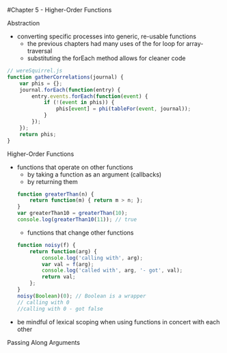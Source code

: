 #Chapter 5 - Higher-Order Functions

Abstraction
- converting specific processes into generic, re-usable functions
    - the previous chapters had many uses of the for loop for array-traversal
    - substituting the forEach method allows for cleaner code
```javascript
// wereSquirrel.js
function gatherCorrelations(journal) {
    var phis = {};
    journal.forEach(function(entry) {
        entry.events.forEach(function(event) {
            if (!(event in phis)) {
                phis[event] = phi(tableFor(event, journal));
            }
        });
    });
    return phis;
}
```

Higher-Order Functions
- functions that operate on other functions
    - by taking a function as an argument (callbacks)
    - by returning them
    ```javascript
    function greaterThan(n) {
        return function(m) { return m > n; };
    }
    var greaterThan10 = greaterThan(10);
    console.log(greaterThan10(11)); // true
    ```
    - functions that change other functions
    ```javascript
    function noisy(f) {
        return function(arg) {
            console.log('calling with', arg);
            var val = f(arg);
            console.log('called with', arg, '- got', val);
            return val;
        };
    }
    noisy(Boolean)(0); // Boolean is a wrapper
    // calling with 0
    //calling with 0 - got false
    ```
- be mindful of lexical scoping when using functions in concert with each other

Passing Along Arguments
